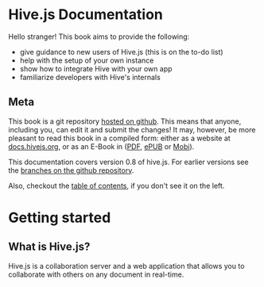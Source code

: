 # Hive.js Documentation
Hello stranger! This book aims to provide the following:

 * give guidance to new users of Hive.js (this is on the to-do list)
 * help with the setup of your own instance
 * show how to integrate Hive with your own app
 * familiarize developers with Hive's internals

## Meta
This book is a git repository [hosted on github](https://github.com/hivejs/docs). This means that anyone, including you, can edit it and submit the changes! It may, however, be more pleasant to read this book in a compiled form: either as a website at [docs.hivejs.org](http://docs.hivejs.org), or as an E-Book in ([PDF](https://www.gitbook.com/download/pdf/book/hivejs/hive-js-documentation), [ePUB](https://www.gitbook.com/download/epub/book/hivejs/hive-js-documentation) or [Mobi](https://www.gitbook.com/download/mobi/book/hivejs/hive-js-documentation)).

This documentation covers version 0.8 of hive.js. For earlier versions see the [branches on the github repository](https://github.com/hivejs/docs/branches).

Also, checkout the [table of contents](SUMMARY.md), if you don't see it on the left.

# Getting started
 
## What is Hive.js?
Hive.js is a collaboration server and a web application that allows you to collaborate with others on any document in real-time.
